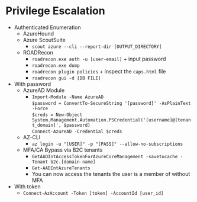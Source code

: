 # Privilege Escalation
*   Authenticated Enumeration
    *   AzureHound
    *   Azure ScoutSuite
        *   `scout azure --cli --report-dir [OUTPUT_DIRECTORY]`
    *   ROADRecon
        *   `roadrecon.exe auth -u [user-email]` + input password
        *   `roadrecon.exe dump`
        *   `roadrecon plugin policies` + inspect the `caps.html` file
        *   `roadrecon gui -d [DB FILE]`
*   With password
    *   AzureAD Module
        *   `Import-Module -Name AzureAD`  
            `$password = ConvertTo-SecureString '[password]' -AsPlainText -Force`  
            `$creds = New-Object System.Management.Automation.PSCredential('[username]@[tenant_domain]', $password)`  
            `Connect-AzureAD -Credential $creds`
    *   AZ-CLI
        *   `az login -u "[USER]" -p "[PASS]" --allow-no-subscriptions`
    *   MFA/CA Bypass via B2C tenants
        *   `GetAADIntAccessTokenForAzureCoreManagement -savetocache -Tenant b2c.[domain-name]`
        *   `Get-AADIntAzureTenants`
        *   You can now access the tenants the user is a member of without MFA
*   With token
    *   `Connect-AzAccount -Token [token] -AccountId [user_id]`